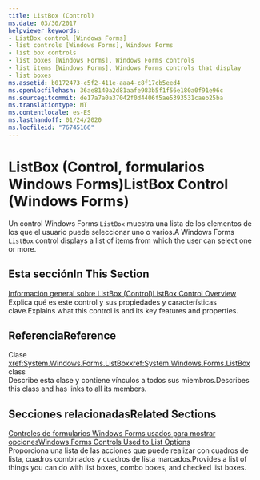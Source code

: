 ```yaml
---
title: ListBox (Control)
ms.date: 03/30/2017
helpviewer_keywords:
- ListBox control [Windows Forms]
- list controls [Windows Forms], Windows Forms
- list box controls
- list boxes [Windows Forms], Windows Forms controls
- list items [Windows Forms], Windows Forms controls that display
- list boxes
ms.assetid: b0172473-c5f2-411e-aaa4-c8f17cb5eed4
ms.openlocfilehash: 36ae8140a2d81aafe983b5f1f56e180a0f91e96c
ms.sourcegitcommit: de17a7a0a37042f0d4406f5ae5393531caeb25ba
ms.translationtype: MT
ms.contentlocale: es-ES
ms.lasthandoff: 01/24/2020
ms.locfileid: "76745166"
---
```

# <a name="listbox-control-windows-forms"></a><span data-ttu-id="bde16-102">ListBox (Control, formularios Windows Forms)</span><span class="sxs-lookup"><span data-stu-id="bde16-102">ListBox Control (Windows Forms)</span></span>
<span data-ttu-id="bde16-103">Un control Windows Forms `ListBox` muestra una lista de los elementos de los que el usuario puede seleccionar uno o varios.</span><span class="sxs-lookup"><span data-stu-id="bde16-103">A Windows Forms `ListBox` control displays a list of items from which the user can select one or more.</span></span>  
  
## <a name="in-this-section"></a><span data-ttu-id="bde16-104">Esta sección</span><span class="sxs-lookup"><span data-stu-id="bde16-104">In This Section</span></span>  
 [<span data-ttu-id="bde16-105">Información general sobre ListBox (Control)</span><span class="sxs-lookup"><span data-stu-id="bde16-105">ListBox Control Overview</span></span>](listbox-control-overview-windows-forms.md)  
 <span data-ttu-id="bde16-106">Explica qué es este control y sus propiedades y características clave.</span><span class="sxs-lookup"><span data-stu-id="bde16-106">Explains what this control is and its key features and properties.</span></span>  
  
## <a name="reference"></a><span data-ttu-id="bde16-107">Referencia</span><span class="sxs-lookup"><span data-stu-id="bde16-107">Reference</span></span>  
 <span data-ttu-id="bde16-108">Clase <xref:System.Windows.Forms.ListBox></span><span class="sxs-lookup"><span data-stu-id="bde16-108"><xref:System.Windows.Forms.ListBox> class</span></span>  
 <span data-ttu-id="bde16-109">Describe esta clase y contiene vínculos a todos sus miembros.</span><span class="sxs-lookup"><span data-stu-id="bde16-109">Describes this class and has links to all its members.</span></span>  
  
## <a name="related-sections"></a><span data-ttu-id="bde16-110">Secciones relacionadas</span><span class="sxs-lookup"><span data-stu-id="bde16-110">Related Sections</span></span>  
 [<span data-ttu-id="bde16-111">Controles de formularios Windows Forms usados para mostrar opciones</span><span class="sxs-lookup"><span data-stu-id="bde16-111">Windows Forms Controls Used to List Options</span></span>](windows-forms-controls-used-to-list-options.md)  
 <span data-ttu-id="bde16-112">Proporciona una lista de las acciones que puede realizar con cuadros de lista, cuadros combinados y cuadros de lista marcados.</span><span class="sxs-lookup"><span data-stu-id="bde16-112">Provides a list of things you can do with list boxes, combo boxes, and checked list boxes.</span></span>
